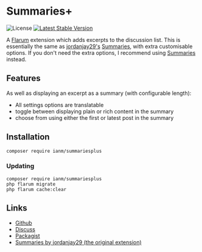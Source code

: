 # Summaries+

![License](https://img.shields.io/badge/license-MIT-blue.svg) [![Latest Stable Version](https://img.shields.io/packagist/v/ianm/summariesplus.svg)](https://packagist.org/packages/ianm/summariesplus)

A [Flarum](https://github.com/flarum/flarum) extension which adds excerpts to the discussion list. This is essentially the same as [jordanjay29's](https://discuss.flarum.org/d/2151) [Summaries](https://github.com/jordanjay29/flarum-ext-summaries), with extra customisable options. If you don't need the extra options, I recommend using [Summaries](https://github.com/jordanjay29/flarum-ext-summaries) instead.

## Features
As well as displaying an excerpt as a summary (with configurable length):

 - All settings options are translatable
 - toggle between displaying plain or rich content in the summary
 - choose from using either the first or latest post in the summary

## Installation
```
composer require ianm/summariesplus
```

### Updating
```
composer require ianm/summariesplus
php flarum migrate
php flarum cache:clear
```

## Links
- [Github](https://github.com/imorland/flarum-ext-summaries)
- [Discuss](https://discuss.flarum.org/)  
- [Packagist](https://packagist.org/packages/ianm/summariesplus) 
- [Summaries by jordanjay29 (the original extension)](https://github.com/jordanjay29/flarum-ext-summaries) 
